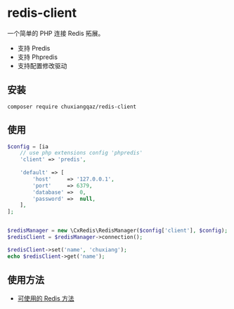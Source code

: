 # redis-client

一个简单的 PHP 连接 Redis 拓展。
 - 支持 Predis
 - 支持 Phpredis
 - 支持配置修改驱动

## 安装

`composer require chuxiangqaz/redis-client`

## 使用
```php
$config = [ia
    // use php extensions config 'phpredis'
    'client' => 'predis',
    
    'default' => [
        'host'     => '127.0.0.1',
        'port'     => 6379,
        'database' =>  0,
        'password' =>  null,
    ],
];


$redisManager = new \CxRedis\RedisManager($config['client'], $config);
$redisClient = $redisManager->connection();

$redisClient->set('name', 'chuxiang');
echo $redisClient->get('name');
```

## 使用方法

- [可使用的 Redis 方法](https://redis.io/commands)


